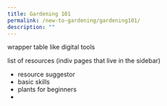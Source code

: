 ```yaml
---
title: Gardening 101
permalink: /new-to-gardening/gardening101/
description: ""
---
```

wrapper table like digital tools 

list of resources (indiv pages that live in the sidebar)
- resource suggestor 
- basic skills 
- plants for beginners 
- 